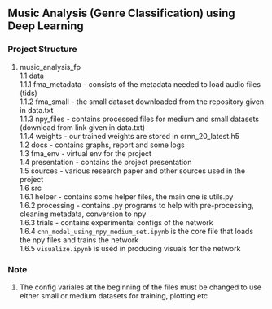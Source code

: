 Music Analysis (Genre Classification) using Deep Learning
----------------------------------------------------------------------------------------------------------------------------

### Project Structure

1. music_analysis_fp <br />
    1.1 data <br />
        1.1.1 fma_metadata - consists of the metadata needed to load audio files (tids) <br />
        1.1.2 fma_small - the small dataset downloaded from the repository given in data.txt <br />
        1.1.3 npy_files - contains processed files for medium and small datasets (download from link given in data.txt) <br />
        1.1.4 weights - our trained weights are stored in crnn_20_latest.h5 <br />
    1.2 docs - contains graphs, report and some logs <br />
    1.3 fma_env - virtual env for the project <br />
    1.4 presentation - contains the project presentation <br />
    1.5 sources - various research paper and other sources used in the project <br />
    1.6 src <br />
        1.6.1 helper - contains some helper files, the main one is utils.py <br />
        1.6.2 processing - contains .py programs to help with pre-processing, cleaning metadata, conversion to npy <br />
        1.6.3 trials - contains experimental configs of the network <br />
        1.6.4 `cnn_model_using_npy_medium_set.ipynb` is the core file that loads the npy files and trains the network <br />
        1.6.5 `visualize.ipynb` is used in producing visuals for the network <br />
        
### Note
1. The config variales at the beginning of the files must be changed to use either small or medium datasets for training, plotting etc
